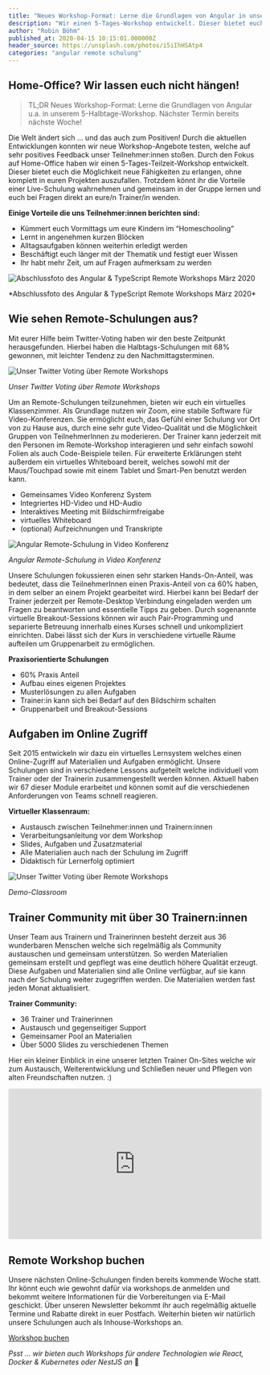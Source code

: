 ```yaml
---
title: "Neues Workshop-Format: Lerne die Grundlagen von Angular in unserem 5-Halbtage-Workshop"
description: "Wir einen 5-Tages-Workshop entwickelt. Dieser bietet euch die Möglichkeit neue Fähigkeiten zu erlangen, ohne in Projekten auszufallen."
author: "Robin Böhm"
published_at: 2020-04-15 10:15:01.000000Z
header_source: https://unsplash.com/photos/i5iIhHSAtp4
categories: "angular remote schulung"
---
```


## Home-Office? Wir lassen euch nicht hängen!

> TL;DR
> Neues Workshop-Format: Lerne die Grundlagen von Angular u.a. in unserem 5-Halbtage-Workshop. Nächster Termin bereits nächste Woche!

Die Welt ändert sich ... und das auch zum Positiven! Durch die aktuellen Entwicklungen konnten wir neue Workshop-Angebote testen, welche auf sehr positives Feedback unser Teilnehmer:innen stoßen. Durch den Fokus auf Home-Office haben wir einen 5-Tages-Teilzeit-Workshop entwickelt. Dieser bietet euch die Möglichkeit neue Fähigkeiten zu erlangen, ohne komplett in euren Projekten auszufallen. Trotzdem könnt ihr die Vorteile einer Live-Schulung wahrnehmen und gemeinsam in der Gruppe lernen und euch bei Fragen direkt an eure/n Trainer/in wenden.

**Einige Vorteile die uns Teilnehmer:innen berichten sind:**

* Kümmert euch Vormittags um eure Kindern im “Homeschooling”
* Lernt in angenehmen kurzen Blöcken
* Alltagsaufgaben können weiterhin erledigt werden
* Beschäftigt euch länger mit der Thematik und festigt euer Wissen
* Ihr habt mehr Zeit, um auf Fragen aufmerksam zu werden



<img src="/shared/assets/img/placeholder-image.svg" alt="Abschlussfoto des Angular & TypeScript Remote Workshops März 2020" class="lazy center-80" data-src="remote-workshop-teilnehmer.jpg" data-srcset="remote-workshop-teilnehmer.jpg">

<p class="text-center">*Abschlussfoto des Angular & TypeScript Remote Workshops März 2020*</p>


## Wie sehen Remote-Schulungen aus?
Mit eurer Hilfe beim Twitter-Voting haben wir den beste Zeitpunkt herausgefunden. Hierbei haben die Halbtags-Schulungen mit 68% gewonnen, mit leichter Tendenz zu den Nachmittagsterminen.

<img src="/shared/assets/img/placeholder-image.svg" alt="Unser Twitter Voting über Remote Workshops" class="lazy center-80" data-src="twitter-voting-5-tage-workshops.png" data-srcset="twitter-voting-5-tage-workshops.png">
<p class="text-center"><i>Unser Twitter Voting über Remote Workshops</i></p>


Um an Remote-Schulungen teilzunehmen, bieten wir euch ein virtuelles Klassenzimmer. Als Grundlage nutzen wir Zoom, eine stabile Software für Video-Konferenzen. Sie ermöglicht euch, das Gefühl einer Schulung vor Ort von zu Hause aus, durch eine sehr gute Video-Qualität und die Möglichkeit Gruppen von TeilnehmerInnen zu moderieren. Der Trainer kann jederzeit mit den Personen im Remote-Workshop interagieren und sehr einfach sowohl Folien als auch Code-Beispiele teilen. Für erweiterte Erklärungen steht außerdem ein virtuelles Whiteboard bereit, welches sowohl mit der Maus/Touchpad sowie mit einem Tablet und Smart-Pen benutzt werden kann.

* Gemeinsames Video Konferenz System
* Integriertes HD-Video und HD-Audio
* Interaktives Meeting mit Bildschirmfreigabe
* virtuelles Whiteboard
* (optional) Aufzeichnungen und Transkripte

<img src="/shared/assets/img/placeholder-image.svg" alt="Angular Remote-Schulung in Video Konferenz" class="lazy center-80" data-src="workshops-de-video-call-example.png" data-srcset="workshops-de-video-call-example.png">
<p class="text-center"><i>Angular Remote-Schulung in Video Konferenz</i></p>

Unsere Schulungen fokussieren einen sehr starken Hands-On-Anteil, was bedeutet, dass die TeilnehmerInnen einen Praxis-Anteil von ca 60% haben, in dem selber an einem Projekt gearbeitet wird. Hierbei kann bei Bedarf der Trainer jederzeit per Remote-Desktop Verbindung eingeladen werden um Fragen zu beantworten und essentielle Tipps zu geben. Durch sogenannte virtuelle Breakout-Sessions können wir auch Pair-Programming und separierte Betreuung innerhalb eines Kurses schnell und unkompliziert einrichten. Dabei lässt sich der Kurs in verschiedene virtuelle Räume aufteilen um Gruppenarbeit zu ermöglichen.

**Praxisorientierte Schulungen**

* 60% Praxis Anteil
* Aufbau eines eigenen Projektes
* Musterlösungen zu allen Aufgaben
* Trainer:in kann sich bei Bedarf auf den Bildschirm schalten
* Gruppenarbeit und Breakout-Sessions

## Aufgaben im Online Zugriff
Seit 2015 entwickeln wir dazu ein virtuelles Lernsystem welches einen Online-Zugriff auf Materialien und Aufgaben ermöglicht. Unsere Schulungen sind in verschiedene Lessons aufgeteilt welche individuell vom Trainer oder der Trainerin zusammengestellt werden können. Aktuell haben wir 67 dieser Module erarbeitet und können somit auf die verschiedenen Anforderungen von Teams schnell reagieren.

**Virtueller Klassenraum:**

* Austausch zwischen Teilnehmer:innen und Trainern:innen
* Verarbeitungsanleitung vor dem Workshop
* Slides, Aufgaben und Zusatzmaterial
* Alle Materialien auch nach der Schulung im Zugriff
* Didaktisch für Lernerfolg optimiert


<img src="/shared/assets/img/placeholder-image.svg" alt="Unser Twitter Voting über Remote Workshops" class="lazy center-80" data-src="workshops-de-classroom.png" data-srcset="workshops-de-classroom.png">
<p class="text-center"><i>Demo-Classroom</i></p>

## Trainer Community mit über 30 Trainern:innen
Unser Team aus Trainern und Trainerinnen besteht derzeit aus 36 wunderbaren Menschen welche sich regelmäßig als Community austauschen und gemeinsam unterstützen. So werden Materialien gemeinsam erstellt und gepflegt was eine deutlich höhere Qualität erzeugt. Diese Aufgaben und Materialien sind alle Online verfügbar, auf sie kann nach der Schulung weiter zugegriffen werden. Die Materialien werden fast jeden Monat aktualisiert.

**Trainer Community:**

* 36 Trainer und Trainerinnen
* Austausch und gegenseitiger Support
* Gemeinsamer Pool an Materialien
* Über 5000 Slides zu verschiedenen Themen

Hier ein kleiner Einblick in eine unserer letzten Trainer On-Sites welche wir zum Austausch, Weiterentwicklung und Schließen neuer und Pflegen von alten Freundschaften nutzen. :)

<iframe width="100%" height="300" src="https://www.youtube.com/embed/i_I-yVT7ajU" frameborder="0" allow="accelerometer; autoplay; encrypted-media; gyroscope; picture-in-picture" allowfullscreen=""></iframe>

## Remote Workshop buchen
Unsere nächsten Online-Schulungen finden bereits kommende Woche statt. Ihr könnt euch wie gewohnt dafür via workshops.de anmelden und bekommt weitere Informationen für die Vorbereitungen via E-Mail geschickt. Über unseren Newsletter bekommt ihr auch regelmäßig aktuelle Termine und Rabatte direkt in euer Postfach. Weiterhin bieten wir natürlich unsere Schulungen auch als Inhouse-Workshops an.
<p class="text-center">
  <a class="btn btn-sm btn-success" href="https://workshops.de/veranstaltungen" target="_blank">
  Workshop buchen
  </a>
</p>

*Psst … wir bieten auch Workshops für andere Technologien wie React, Docker & Kubernetes oder NestJS an* 🤫